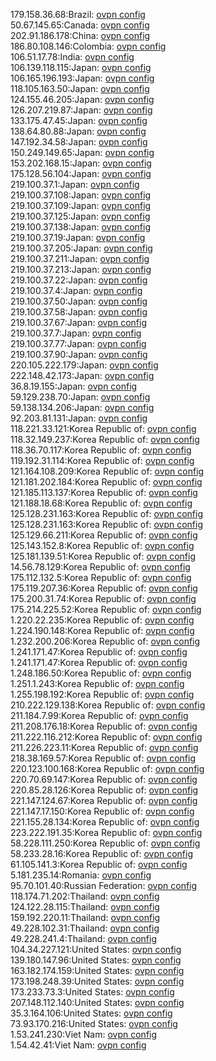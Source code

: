 179.158.36.68:Brazil: [ovpn config](vpn/179_158_36_68.ovpn)  
50.67.145.65:Canada: [ovpn config](vpn/50_67_145_65.ovpn)  
202.91.186.178:China: [ovpn config](vpn/202_91_186_178.ovpn)  
186.80.108.146:Colombia: [ovpn config](vpn/186_80_108_146.ovpn)  
106.51.17.78:India: [ovpn config](vpn/106_51_17_78.ovpn)  
106.139.118.115:Japan: [ovpn config](vpn/106_139_118_115.ovpn)  
106.165.196.193:Japan: [ovpn config](vpn/106_165_196_193.ovpn)  
118.105.163.50:Japan: [ovpn config](vpn/118_105_163_50.ovpn)  
124.155.46.205:Japan: [ovpn config](vpn/124_155_46_205.ovpn)  
126.207.219.87:Japan: [ovpn config](vpn/126_207_219_87.ovpn)  
133.175.47.45:Japan: [ovpn config](vpn/133_175_47_45.ovpn)  
138.64.80.88:Japan: [ovpn config](vpn/138_64_80_88.ovpn)  
147.192.34.58:Japan: [ovpn config](vpn/147_192_34_58.ovpn)  
150.249.149.65:Japan: [ovpn config](vpn/150_249_149_65.ovpn)  
153.202.168.15:Japan: [ovpn config](vpn/153_202_168_15.ovpn)  
175.128.56.104:Japan: [ovpn config](vpn/175_128_56_104.ovpn)  
219.100.37.1:Japan: [ovpn config](vpn/219_100_37_1.ovpn)  
219.100.37.108:Japan: [ovpn config](vpn/219_100_37_108.ovpn)  
219.100.37.109:Japan: [ovpn config](vpn/219_100_37_109.ovpn)  
219.100.37.125:Japan: [ovpn config](vpn/219_100_37_125.ovpn)  
219.100.37.138:Japan: [ovpn config](vpn/219_100_37_138.ovpn)  
219.100.37.19:Japan: [ovpn config](vpn/219_100_37_19.ovpn)  
219.100.37.205:Japan: [ovpn config](vpn/219_100_37_205.ovpn)  
219.100.37.211:Japan: [ovpn config](vpn/219_100_37_211.ovpn)  
219.100.37.213:Japan: [ovpn config](vpn/219_100_37_213.ovpn)  
219.100.37.22:Japan: [ovpn config](vpn/219_100_37_22.ovpn)  
219.100.37.4:Japan: [ovpn config](vpn/219_100_37_4.ovpn)  
219.100.37.50:Japan: [ovpn config](vpn/219_100_37_50.ovpn)  
219.100.37.58:Japan: [ovpn config](vpn/219_100_37_58.ovpn)  
219.100.37.67:Japan: [ovpn config](vpn/219_100_37_67.ovpn)  
219.100.37.7:Japan: [ovpn config](vpn/219_100_37_7.ovpn)  
219.100.37.77:Japan: [ovpn config](vpn/219_100_37_77.ovpn)  
219.100.37.90:Japan: [ovpn config](vpn/219_100_37_90.ovpn)  
220.105.222.179:Japan: [ovpn config](vpn/220_105_222_179.ovpn)  
222.148.42.173:Japan: [ovpn config](vpn/222_148_42_173.ovpn)  
36.8.19.155:Japan: [ovpn config](vpn/36_8_19_155.ovpn)  
59.129.238.70:Japan: [ovpn config](vpn/59_129_238_70.ovpn)  
59.138.134.206:Japan: [ovpn config](vpn/59_138_134_206.ovpn)  
92.203.81.131:Japan: [ovpn config](vpn/92_203_81_131.ovpn)  
118.221.33.121:Korea Republic of: [ovpn config](vpn/118_221_33_121.ovpn)  
118.32.149.237:Korea Republic of: [ovpn config](vpn/118_32_149_237.ovpn)  
118.36.70.117:Korea Republic of: [ovpn config](vpn/118_36_70_117.ovpn)  
119.192.31.114:Korea Republic of: [ovpn config](vpn/119_192_31_114.ovpn)  
121.164.108.209:Korea Republic of: [ovpn config](vpn/121_164_108_209.ovpn)  
121.181.202.184:Korea Republic of: [ovpn config](vpn/121_181_202_184.ovpn)  
121.185.113.137:Korea Republic of: [ovpn config](vpn/121_185_113_137.ovpn)  
121.188.18.68:Korea Republic of: [ovpn config](vpn/121_188_18_68.ovpn)  
125.128.231.163:Korea Republic of: [ovpn config](vpn/125_128_231_163.ovpn)  
125.128.231.163:Korea Republic of: [ovpn config](vpn/125_128_231_163.ovpn)  
125.129.66.211:Korea Republic of: [ovpn config](vpn/125_129_66_211.ovpn)  
125.143.152.8:Korea Republic of: [ovpn config](vpn/125_143_152_8.ovpn)  
125.181.139.51:Korea Republic of: [ovpn config](vpn/125_181_139_51.ovpn)  
14.56.78.129:Korea Republic of: [ovpn config](vpn/14_56_78_129.ovpn)  
175.112.132.5:Korea Republic of: [ovpn config](vpn/175_112_132_5.ovpn)  
175.119.207.36:Korea Republic of: [ovpn config](vpn/175_119_207_36.ovpn)  
175.200.31.74:Korea Republic of: [ovpn config](vpn/175_200_31_74.ovpn)  
175.214.225.52:Korea Republic of: [ovpn config](vpn/175_214_225_52.ovpn)  
1.220.22.235:Korea Republic of: [ovpn config](vpn/1_220_22_235.ovpn)  
1.224.190.148:Korea Republic of: [ovpn config](vpn/1_224_190_148.ovpn)  
1.232.200.206:Korea Republic of: [ovpn config](vpn/1_232_200_206.ovpn)  
1.241.171.47:Korea Republic of: [ovpn config](vpn/1_241_171_47.ovpn)  
1.241.171.47:Korea Republic of: [ovpn config](vpn/1_241_171_47.ovpn)  
1.248.186.50:Korea Republic of: [ovpn config](vpn/1_248_186_50.ovpn)  
1.251.1.243:Korea Republic of: [ovpn config](vpn/1_251_1_243.ovpn)  
1.255.198.192:Korea Republic of: [ovpn config](vpn/1_255_198_192.ovpn)  
210.222.129.138:Korea Republic of: [ovpn config](vpn/210_222_129_138.ovpn)  
211.184.7.99:Korea Republic of: [ovpn config](vpn/211_184_7_99.ovpn)  
211.208.176.18:Korea Republic of: [ovpn config](vpn/211_208_176_18.ovpn)  
211.222.116.212:Korea Republic of: [ovpn config](vpn/211_222_116_212.ovpn)  
211.226.223.11:Korea Republic of: [ovpn config](vpn/211_226_223_11.ovpn)  
218.38.169.57:Korea Republic of: [ovpn config](vpn/218_38_169_57.ovpn)  
220.123.100.168:Korea Republic of: [ovpn config](vpn/220_123_100_168.ovpn)  
220.70.69.147:Korea Republic of: [ovpn config](vpn/220_70_69_147.ovpn)  
220.85.28.126:Korea Republic of: [ovpn config](vpn/220_85_28_126.ovpn)  
221.147.124.67:Korea Republic of: [ovpn config](vpn/221_147_124_67.ovpn)  
221.147.17.150:Korea Republic of: [ovpn config](vpn/221_147_17_150.ovpn)  
221.155.28.134:Korea Republic of: [ovpn config](vpn/221_155_28_134.ovpn)  
223.222.191.35:Korea Republic of: [ovpn config](vpn/223_222_191_35.ovpn)  
58.228.111.250:Korea Republic of: [ovpn config](vpn/58_228_111_250.ovpn)  
58.233.28.16:Korea Republic of: [ovpn config](vpn/58_233_28_16.ovpn)  
61.105.141.3:Korea Republic of: [ovpn config](vpn/61_105_141_3.ovpn)  
5.181.235.14:Romania: [ovpn config](vpn/5_181_235_14.ovpn)  
95.70.101.40:Russian Federation: [ovpn config](vpn/95_70_101_40.ovpn)  
118.174.71.202:Thailand: [ovpn config](vpn/118_174_71_202.ovpn)  
124.122.28.115:Thailand: [ovpn config](vpn/124_122_28_115.ovpn)  
159.192.220.11:Thailand: [ovpn config](vpn/159_192_220_11.ovpn)  
49.228.102.31:Thailand: [ovpn config](vpn/49_228_102_31.ovpn)  
49.228.241.4:Thailand: [ovpn config](vpn/49_228_241_4.ovpn)  
104.34.227.121:United States: [ovpn config](vpn/104_34_227_121.ovpn)  
139.180.147.96:United States: [ovpn config](vpn/139_180_147_96.ovpn)  
163.182.174.159:United States: [ovpn config](vpn/163_182_174_159.ovpn)  
173.198.248.39:United States: [ovpn config](vpn/173_198_248_39.ovpn)  
173.233.73.3:United States: [ovpn config](vpn/173_233_73_3.ovpn)  
207.148.112.140:United States: [ovpn config](vpn/207_148_112_140.ovpn)  
35.3.164.106:United States: [ovpn config](vpn/35_3_164_106.ovpn)  
73.93.170.216:United States: [ovpn config](vpn/73_93_170_216.ovpn)  
1.53.241.230:Viet Nam: [ovpn config](vpn/1_53_241_230.ovpn)  
1.54.42.41:Viet Nam: [ovpn config](vpn/1_54_42_41.ovpn)  
